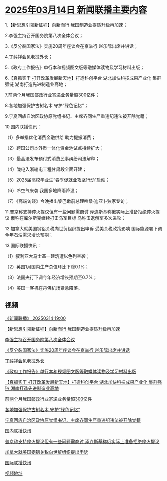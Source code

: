 # [2025年03月14日 新闻联播主要内容](https://tv.cctv.com/lm/xwlb/day/20250314.shtml)

1.【新思想引领新征程】向新而行 我国制造业提质升级再加速；

2.李强主持召开国务院第八次全体会议；

3.《反分裂国家法》实施20周年座谈会在京举行 赵乐际出席并讲话；

4.丁薛祥会见老挝外长；

5.《政府工作报告》单行本和视频图文版等融媒体读物及学习材料出版；

6.【真抓实干 打开改革发展新天地】打造科创平台 湖北加快科技成果产业化 集群强链 湖南打造先进制造业高地；

7.前两个月我国邮政行业寄递业务量超300亿件；

8.各地加强保护古树名木 守护“绿色记忆”；

9.宁夏回族自治区政协原党组书记、主席齐同生严重违纪违法被开除党籍；

10.国内联播快讯：

（1）多举措优化消费金融供给 助力提振消费；

（2）跨国公司本外币一体化资金池试点持续扩大；

（3）最高法发布预付式消费民事纠纷司法解释；

（4）陇电入浙输电工程甘肃段全面开建；

（5）2025届高校毕业生“春季促就业攻坚行动”启动；

（6）冷空气来袭 我国多地降雨降温；

（7）《高端访谈》今晚播出黎巴嫩前总理哈桑·迪亚卜独家专访；

11.普京称支持停火提议但有一些问题需商讨 泽连斯基称俄实际上准备拒绝停火提议 俄称在库尔斯克继续打击乌军目标 乌称击退俄军多次进攻；

12.加拿大就美国钢铝关税向世贸组织提出申诉 受美关税政策影响 国际能源署下调今年石油需求增长预期；

13.国际联播快讯：

（1）叙利亚大马士革一建筑遭以色列空袭；

（2）英国1月国内生产总值环比下降0.1%；

（3）法国央行下调今年经济增长预期至0.7%；

（4）美国一客机在丹佛机场紧急降落。

## 视频

[《新闻联播》 20250314 19:00](https://tv.cctv.com/2025/03/14/VIDEyC71wzc69BXpIxUfGPgs250314.shtml)

[【新思想引领新征程】向新而行 我国制造业提质升级再加速](https://tv.cctv.com/2025/03/14/VIDEJhdPm4Bo2M0gZ4HScYoA250314.shtml)

[李强主持召开国务院第八次全体会议](https://tv.cctv.com/2025/03/14/VIDEiswQSWqHC0G78zeKsMZz250314.shtml)

[《反分裂国家法》实施20周年座谈会在京举行 赵乐际出席并讲话](https://tv.cctv.com/2025/03/14/VIDE0f5pIlHzoA6wIZOpt9Au250314.shtml)

[丁薛祥会见老挝外长](https://tv.cctv.com/2025/03/14/VIDE4vnmaR8viUbMupu1fAnC250314.shtml)

[《政府工作报告》单行本和视频图文版等融媒体读物及学习材料出版](https://tv.cctv.com/2025/03/14/VIDE90Wc6zdDl1t2gKd3xS7a250314.shtml)

[【真抓实干 打开改革发展新天地】打造科创平台 湖北加快科技成果产业化 集群强链 湖南打造先进制造业高地](https://tv.cctv.com/2025/03/14/VIDEztB3ycgx5rX8XeoUJMO5250314.shtml)

[前两个月我国邮政行业寄递业务量超300亿件](https://tv.cctv.com/2025/03/14/VIDESQfjGH8NxZCkr4XX0x6C250314.shtml)

[各地加强保护古树名木 守护“绿色记忆”](https://tv.cctv.com/2025/03/14/VIDEpL2J11JkNaV13yDNPcJQ250314.shtml)

[宁夏回族自治区政协原党组书记、主席齐同生严重违纪违法被开除党籍](https://tv.cctv.com/2025/03/14/VIDEwedbTiT8aYFXfS898BYL250314.shtml)

[国内联播快讯](https://tv.cctv.com/2025/03/14/VIDE2XeG42MueH1H6ruesPoM250314.shtml)

[普京称支持停火提议但有一些问题需商讨 泽连斯基称俄实际上准备拒绝停火提议](https://tv.cctv.com/2025/03/14/VIDEtkTazFnOeHze2o3qVZde250314.shtml)

[加拿大就美国钢铝关税向世贸组织提出申诉](https://tv.cctv.com/2025/03/14/VIDEHwlHnls0JqWV8NLKgQmr250314.shtml)

[国际联播快讯](https://tv.cctv.com/2025/03/14/VIDE2CKXNwGWDCMHqJnjnftj250314.shtml)

[视频地址](https://tv.cctv.com/lm/xwlb/day/20250314.shtml) 

